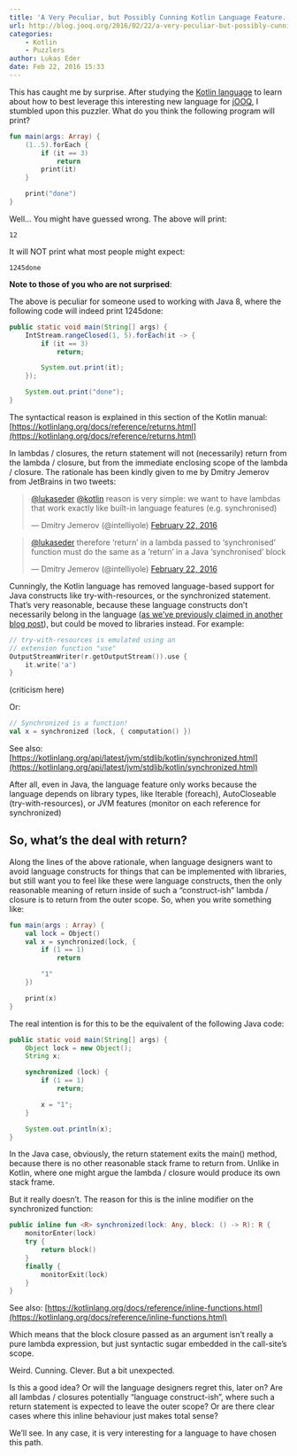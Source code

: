 ```yaml
---
title: 'A Very Peculiar, but Possibly Cunning Kotlin Language Feature.'
url: http://blog.jooq.org/2016/02/22/a-very-peculiar-but-possibly-cunning-kotlin-language-feature/
categories:
    - Kotlin
    - Puzzlers
author: Lukas Eder
date: Feb 22, 2016 15:33
---
```

This has caught me by surprise. After studying the [Kotlin language](https://kotlinlang.org/) to learn about how to best leverage this interesting new language for [jOOQ](http://www.jooq.org/), I stumbled upon this puzzler. What do you think the following program will print?

```kotlin
fun main(args: Array) {
    (1..5).forEach {
        if (it == 3)
            return
        print(it)
    }

    print("done")
}
```

Well... You might have guessed wrong. The above will print:

```
12
```

It will NOT print what most people might expect:

```
1245done
```

**Note to those of you who are not surprised**:

The above is peculiar for someone used to working with Java 8, where the following code will indeed print 1245done:

```java
public static void main(String[] args) {
    IntStream.rangeClosed(1, 5).forEach(it -> {
        if (it == 3)
            return;

        System.out.print(it);
    });

    System.out.print("done");
}
```

The syntactical reason is explained in this section of the Kotlin manual:
[https://kotlinlang.org/docs/reference/returns.html](https://kotlinlang.org/docs/reference/returns.html)

In lambdas / closures, the return statement will not (necessarily) return from the lambda / closure, but from the immediate enclosing scope of the lambda / closure. The rationale has been kindly given to me by Dmitry Jemerov from JetBrains in two tweets:

<blockquote class="twitter-tweet" data-lang="en"><p lang="en" dir="ltr"><a href="https://twitter.com/lukaseder">@lukaseder</a> <a href="https://twitter.com/kotlin">@kotlin</a> reason is very simple: we want to have lambdas that work exactly like built-in language features (e.g. synchronised)</p>&mdash; Dmitry Jemerov (@intelliyole) <a href="https://twitter.com/intelliyole/status/701729566453321728">February 22, 2016</a></blockquote>
<script async src="//platform.twitter.com/widgets.js" charset="utf-8"></script>

<blockquote class="twitter-tweet" data-lang="en"><p lang="en" dir="ltr"><a href="https://twitter.com/lukaseder">@lukaseder</a> therefore ‘return’ in a lambda passed to ‘synchronised’ function must do the same as a ‘return’ in a Java ‘synchronised’ block</p>&mdash; Dmitry Jemerov (@intelliyole) <a href="https://twitter.com/intelliyole/status/701729699198799874">February 22, 2016</a></blockquote>
<script async src="//platform.twitter.com/widgets.js" charset="utf-8"></script>

Cunningly, the Kotlin language has removed language-based support for Java constructs like try-with-resources, or the synchronized statement. That’s very reasonable, because these language constructs don’t necessarily belong in the language ([as we’ve previously claimed in another blog post](http://blog.jooq.org/2016/01/12/if-java-were-designed-today-the-synchronizable-interface/)), but could be moved to libraries instead. For example:

```kotlin
// try-with-resources is emulated using an
// extension function "use"
OutputStreamWriter(r.getOutputStream()).use {
    it.write('a')
}
```

(criticism here)

Or:

```kotlin
// Synchronized is a function!
val x = synchronized (lock, { computation() })
```

See also:
[https://kotlinlang.org/api/latest/jvm/stdlib/kotlin/synchronized.html](https://kotlinlang.org/api/latest/jvm/stdlib/kotlin/synchronized.html)

After all, even in Java, the language feature only works because the language depends on library types, like Iterable (foreach), AutoCloseable (try-with-resources), or JVM features (monitor on each reference for synchronized)

## So, what’s the deal with return?

Along the lines of the above rationale, when language designers want to avoid language constructs for things that can be implemented with libraries, but still want you to feel like these were language constructs, then the only reasonable meaning of return inside of such a “construct-ish” lambda / closure is to return from the outer scope. So, when you write something like:

```kotlin
fun main(args : Array) {
    val lock = Object()
    val x = synchronized(lock, {
        if (1 == 1)
            return

        "1"
    })

    print(x)
}
```

The real intention is for this to be the equivalent of the following Java code:

```java
public static void main(String[] args) {
    Object lock = new Object();
    String x;

    synchronized (lock) {
        if (1 == 1)
            return;

        x = "1";
    }

    System.out.println(x);
}
```

In the Java case, obviously, the return statement exits the main() method, because there is no other reasonable stack frame to return from. Unlike in Kotlin, where one might argue the lambda / closure would produce its own stack frame.

But it really doesn’t. The reason for this is the inline modifier on the synchronized function:

```kotlin
public inline fun <R> synchronized(lock: Any, block: () -> R): R {
    monitorEnter(lock)
    try {
        return block()
    }
    finally {
        monitorExit(lock)
    }
}
```

See also:
[https://kotlinlang.org/docs/reference/inline-functions.html](https://kotlinlang.org/docs/reference/inline-functions.html)

Which means that the block closure passed as an argument isn’t really a pure lambda expression, but just syntactic sugar embedded in the call-site’s scope.

Weird. Cunning. Clever. But a bit unexpected.

Is this a good idea? Or will the language designers regret this, later on? Are all lambdas / closures potentially “language construct-ish”, where such a return statement is expected to leave the outer scope? Or are there clear cases where this inline behaviour just makes total sense?

We’ll see. In any case, it is very interesting for a language to have chosen this path.
